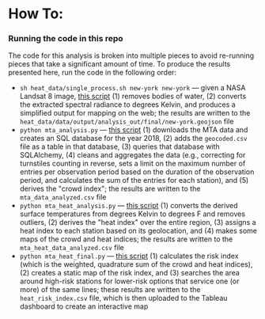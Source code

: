# How To:
### Running the code in this repo

The code for this analysis is broken into multiple pieces to avoid re-running pieces that take a significant amount of time. To produce the results presented here, run the code in the following order:

- `sh heat_data/single_process.sh new-york new-york` &mdash; given a NASA Landsat 8 image, [this script](https://github.com/hmlewis-astro/mta_analysis/blob/main/heat_data/single_process.sh) (1) removes bodies of water, (2) converts the extracted spectral radiance to degrees Kelvin, and produces a simplified output for mapping on the web; the results are written to the `heat_data/data/output/analysis_out/final/new-york.geojson` file
- `python mta_analysis.py` &mdash; [this script](https://github.com/hmlewis-astro/mta_analysis/blob/main/mta_analysis.py) (1) downloads the MTA data and creates an SQL database for the year 2018, (2) adds the `geocoded.csv` file as a table in that database, (3) queries that database with SQLAlchemy, (4) cleans and aggregates the data (e.g., correcting for turnstiles counting in reverse, sets a limit on the maximum number of entries per observation period based on the duration of the observation period, and calculates the sum of the entries for each station), and (5) derives the "crowd index"; the results are written to the `mta_data_analyzed.csv` file
- `python mta_heat_analysis.py` &mdash; [this script](https://github.com/hmlewis-astro/mta_analysis/blob/main/mta_heat_analysis.py) (1) converts the derived surface temperatures from degrees Kelvin to degrees F and removes outliers, (2) derives the "heat index" over the entire region, (3) assigns a heat index to each station based on its geolocation, and (4) makes some maps of the crowd and heat indices; the results are written to the `mta_heat_data_analyzed.csv` file
-  `python mta_heat_final.py` &mdash; [this script](https://github.com/hmlewis-astro/mta_analysis/blob/main/mta_heat_final.py) (1) calculates the risk index (which is the weighted, quadrature sum of the crowd and heat indices), (2) creates a static map of the risk index, and (3) searches the area around high-risk stations for lower-risk options that service one (or more) of the same lines; these results are written to the `heat_risk_index.csv` file, which is then uploaded to the Tableau dashboard to create an interactive map
